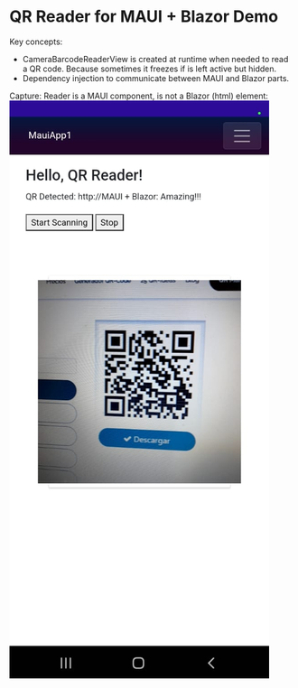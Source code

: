 # QR Reader for MAUI + Blazor Demo

Key concepts:
* CameraBarcodeReaderView is created at runtime when needed to read a QR code. Because sometimes it freezes if is left active but hidden.
* Dependency injection to communicate between MAUI and Blazor parts.

Capture:
Reader is a MAUI component, is not a Blazor (html) element:
![Reader is a MAUI component, is not a Blazor (html) element](https://github.com/gonzalorf/Maui-Blazor-QRReader/blob/master/capture.jpeg)